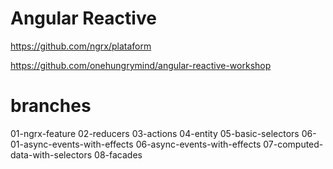 # Angular Reactive

https://github.com/ngrx/plataform 

https://github.com/onehungrymind/angular-reactive-workshop

# branches
01-ngrx-feature
02-reducers
03-actions
04-entity
05-basic-selectors
06-01-async-events-with-effects
06-async-events-with-effects
07-computed-data-with-selectors
08-facades
